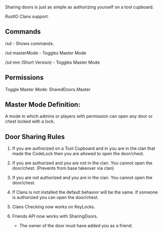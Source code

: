 Sharing doors is just as simple as authorizing yourself on a tool cupboard.

RustIO Clans support.

## Commands

/sd - Shows commands.

/sd masterMode - Toggles Master Mode

/sd mm (Short Version) - Toggles Master Mode

## Permissions

Toggle Master Mode: SharedDoors.Master

## Master Mode Definition:

A mode in which admins or players with permission can open any door or chest locked with a lock.

## Door Sharing Rules

1. If you are authorized on a Tool Cupboard and in you are in the clan that made the CodeLock then you are allowed to open the door/chest.

2. If you are authorized and you are not in the clan. You cannot open the door/chest. (Prevents from base takeover via clan)

3. If you are not authorized and you are in the clan. You cannot open the door/chest.

4. If Clans is not installed the default behavior will be the same. If someone is authorized you can open the door/chest.

5. Clans Checking now works on KeyLocks.

6. Friends API now works with SharingDoors.
     - The owner of the door must have added you as a friend.